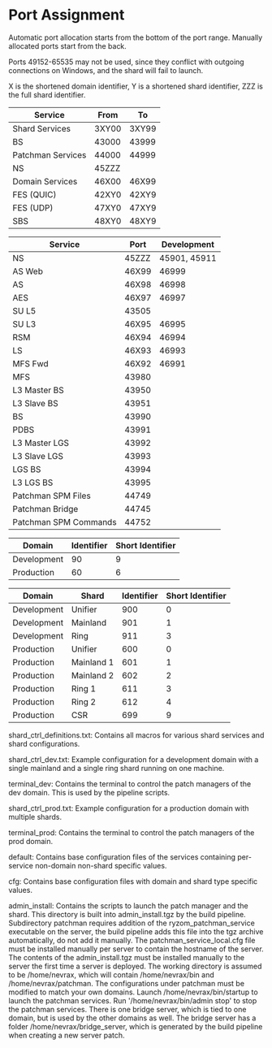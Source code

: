 # Port Assignment

Automatic port allocation starts from the bottom of the port range. Manually allocated ports start from the back.

Ports 49152-65535 may not be used, since they conflict with outgoing connections on Windows, and the shard will fail to launch.

X is the shortened domain identifier, Y is a shortened shard identifier, ZZZ is the full shard identifier.

| Service | From | To |
| --- | --- | --- |
| Shard Services | 3XY00 | 3XY99 |
| BS | 43000 | 43999 |
| Patchman Services | 44000 | 44999 |
| NS | 45ZZZ | |
| Domain Services | 46X00 | 46X99 |
| FES (QUIC) | 42XY0 | 42XY9 |
| FES (UDP) | 47XY0 | 47XY9 |
| SBS | 48XY0 | 48XY9 |

| Service | Port | Development |
| --- | --- | --- |
| NS | 45ZZZ | 45901, 45911 |
| AS Web | 46X99 | 46999 |
| AS | 46X98 | 46998 |
| AES | 46X97 | 46997 |
| SU L5 | 43505 |
| SU L3 | 46X95 | 46995 |
| RSM | 46X94 | 46994 |
| LS | 46X93 | 46993 |
| MFS Fwd | 46X92 | 46991 |
| MFS | 43980 | |
| L3 Master BS | 43950 | |
| L3 Slave BS | 43951 | |
| BS | 43990 | |
| PDBS | 43991 | |
| L3 Master LGS | 43992 | |
| L3 Slave LGS | 43993 | |
| LGS BS | 43994 | |
| L3 LGS BS | 43995 | |
| Patchman SPM Files | 44749 | |
| Patchman Bridge | 44745 | |
| Patchman SPM Commands | 44752 | |

| Domain | Identifier | Short Identifier |
| --- | --- | --- |
| Development | 90 | 9 |
| Production | 60 | 6 |

| Domain | Shard | Identifier | Short Identifier |
| --- | --- | --- | --- |
| Development | Unifier | 900 | 0 |
| Development | Mainland | 901 | 1 |
| Development | Ring | 911 | 3 |
| Production | Unifier | 600 | 0 |
| Production | Mainland 1 | 601 | 1 |
| Production | Mainland 2 | 602 | 2 |
| Production | Ring 1 | 611 | 3 |
| Production | Ring 2 | 612 | 4 |
| Production | CSR | 699 | 9 |

shard_ctrl_definitions.txt: Contains all macros for various shard services and shard configurations.

shard_ctrl_dev.txt: Example configuration for a development domain with a single mainland and a single ring shard running on one machine.

terminal_dev: Contains the terminal to control the patch managers of the dev domain. This is used by the pipeline scripts.

shard_ctrl_prod.txt: Example configuration for a production domain with multiple shards.

terminal_prod: Contains the terminal to control the patch managers of the prod domain.

default: Contains base configuration files of the services containing per-service non-domain non-shard specific values.

cfg: Contains base configuration files with domain and shard type specific values.

admin_install: Contains the scripts to launch the patch manager and the shard. This directory is built into admin_install.tgz by the build pipeline. Subdirectory patchman requires addition of the ryzom_patchman_service executable on the server, the build pipeline adds this file into the tgz archive automatically, do not add it manually. The patchman_service_local.cfg file must be installed manually per server to contain the hostname of the server. The contents of the admin_install.tgz must be installed manually to the server the first time a server is deployed. The working directory is assumed to be /home/nevrax, which will contain /home/nevrax/bin and /home/nevrax/patchman. The configurations under patchman must be modified to match your own domains. Launch /home/nevrax/bin/startup to launch the patchman services. Run '/home/nevrax/bin/admin stop' to stop the patchman services. There is one bridge server, which is tied to one domain, but is used by the other domains as well. The bridge server has a folder /home/nevrax/bridge_server, which is generated by the build pipeline when creating a new server patch.
